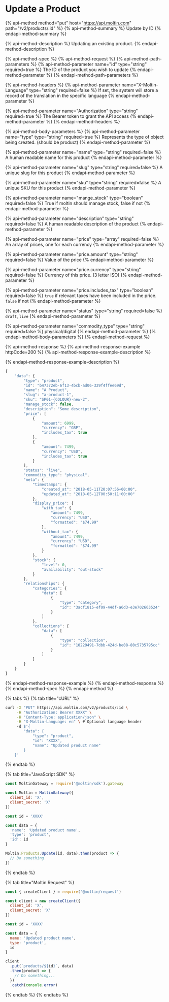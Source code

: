 # Update a Product

{% api-method method="put" host="https://api.moltin.com" path="/v2/products/:id" %}
{% api-method-summary %}
Update by ID
{% endapi-method-summary %}

{% api-method-description %}
Updating an existing product.
{% endapi-method-description %}

{% api-method-spec %}
{% api-method-request %}
{% api-method-path-parameters %}
{% api-method-parameter name="id" type="string" required=true %}
The ID of the product you wish to update
{% endapi-method-parameter %}
{% endapi-method-path-parameters %}

{% api-method-headers %}
{% api-method-parameter name="X-Moltin-Language" type="string" required=false %}
If set, the system will store a record of the translation in the specific language
{% endapi-method-parameter %}

{% api-method-parameter name="Authorization" type="string" required=true %}
The Bearer token to grant the API access
{% endapi-method-parameter %}
{% endapi-method-headers %}

{% api-method-body-parameters %}
{% api-method-parameter name="type" type="string" required=true %}
Represents the type of object being created. \(should be product\)
{% endapi-method-parameter %}

{% api-method-parameter name="name" type="string" required=false %}
A human readable name for this product
{% endapi-method-parameter %}

{% api-method-parameter name="slug" type="string" required=false %}
A unique slug for this product
{% endapi-method-parameter %}

{% api-method-parameter name="sku" type="string" required=false %}
A unique SKU for this product
{% endapi-method-parameter %}

{% api-method-parameter name="mange\_stock" type="boolean" required=false %}
True if moltin should manage stock, false if not
{% endapi-method-parameter %}

{% api-method-parameter name="description" type="string" required=false %}
A human readable description of the product
{% endapi-method-parameter %}

{% api-method-parameter name="price" type="array" required=false %}
An array of prices, one for each currency
{% endapi-method-parameter %}

{% api-method-parameter name="price.amount" type="string" required=false %}
Value of the price
{% endapi-method-parameter %}

{% api-method-parameter name="price.currency" type="string" required=false %}
Currency of this price. \(3 letter ISO\)
{% endapi-method-parameter %}

{% api-method-parameter name="price.includes\_tax" type="boolean" required=false %}
`true` if relevant taxes have been included in the price. `false` if not
{% endapi-method-parameter %}

{% api-method-parameter name="status" type="string" required=false %}
`draft`, `live`
{% endapi-method-parameter %}

{% api-method-parameter name="commodity\_type" type="string" required=false %}
physical/digital
{% endapi-method-parameter %}
{% endapi-method-body-parameters %}
{% endapi-method-request %}

{% api-method-response %}
{% api-method-response-example httpCode=200 %}
{% api-method-response-example-description %}

{% endapi-method-response-example-description %}

```javascript
{
    "data": {
        "type": "product",
        "id": "b47372eb-6f13-4bcb-ad06-329f4ffee69d",
        "name": "A Product",
        "slug": "a-product-1",
        "sku": "SP01-{COLOUR}-new-2",
        "manage_stock": false,
        "description": "Some description",
        "price": [
            {
                "amount": 6999,
                "currency": "GBP",
                "includes_tax": true
            },
            {
                "amount": 7499,
                "currency": "USD",
                "includes_tax": true
            }
        ],
        "status": "live",
        "commodity_type": "physical",
        "meta": {
            "timestamps": {
                "created_at": "2018-05-11T20:07:56+00:00",
                "updated_at": "2018-05-12T00:50:11+00:00"
            },
            "display_price": {
                "with_tax": {
                    "amount": 7499,
                    "currency": "USD",
                    "formatted": "$74.99"
                },
                "without_tax": {
                    "amount": 7499,
                    "currency": "USD",
                    "formatted": "$74.99"
                }
            },
            "stock": {
                "level": 0,
                "availability": "out-stock"
            }
        },
        "relationships": {
            "categories": {
                "data": [
                    {
                        "type": "category",
                        "id": "3acf1815-ef09-44df-a6d3-e3e702663524"
                    }
                ]
            },
            "collections": {
                "data": [
                    {
                        "type": "collection",
                        "id": "10229491-7dbb-424d-be08-80c5735795cc"
                    }
                ]
            }
        }
    }
}
```
{% endapi-method-response-example %}
{% endapi-method-response %}
{% endapi-method-spec %}
{% endapi-method %}

{% tabs %}
{% tab title="cURL" %}
```bash
curl -X "PUT" https://api.moltin.com/v2/products/:id \
     -H "Authorization: Bearer XXXX" \
     -H "Content-Type: application/json" \
     -H "X-Moltin-Language: en" \ # Optional language header
     -d $'{
        "data": {
            "type": "product",
            "id": "XXXX",
            "name": "Updated product name"
        }
    }'
```
{% endtab %}

{% tab title="JavaScript SDK" %}
```javascript
const MoltinGateway = require('@moltin/sdk').gateway

const Moltin = MoltinGateway({
  client_id: 'X',
  client_secret: 'X'
})

const id = 'XXXX'

const data = {
  'name': 'Updated product name',
  'type': 'product',
  'id': id
}

Moltin.Products.Update(id, data).then(product => {
  // Do something
})
```
{% endtab %}

{% tab title="Moltin Request" %}
```javascript
const { createClient } = require('@moltin/request')

const client = new createClient({
  client_id: 'X',
  client_secret: 'X'
})

const id = 'XXXX'

const data = {
  name: 'Updated product name',
  type: 'product',
  id
}

client
  .put(`products/${id}`, data)
  .then(product => {
    // Do something...
  })
  .catch(console.error)
```
{% endtab %}
{% endtabs %}

